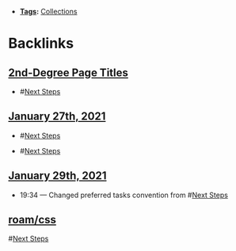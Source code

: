 - **[Tags](<Tags.md>):** [Collections](<Collections.md>)

# Backlinks
## [2nd-Degree Page Titles](<2nd-Degree Page Titles.md>)
- #[Next Steps](<Next Steps.md>)

## [January 27th, 2021](<January 27th, 2021.md>)
- #[Next Steps](<Next Steps.md>)

- #[Next Steps](<Next Steps.md>)

## [January 29th, 2021](<January 29th, 2021.md>)
- 19:34 — Changed preferred tasks convention from #[Next Steps](<Next Steps.md>)

## [roam/css](<roam/css.md>)
#[Next Steps](<Next Steps.md>)

